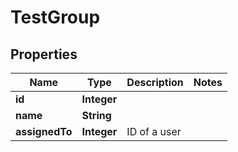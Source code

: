 
# TestGroup

## Properties
Name | Type | Description | Notes
------------ | ------------- | ------------- | -------------
**id** | **Integer** |  | 
**name** | **String** |  | 
**assignedTo** | **Integer** | ID of a user | 



